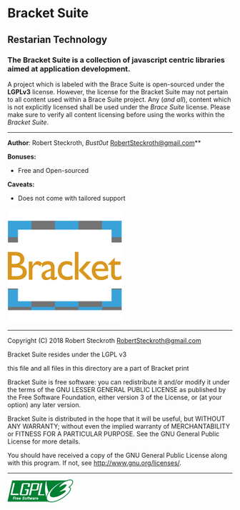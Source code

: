 # Bracket Suite
## Restarian Technology

### The Bracket Suite is a collection of javascript centric libraries aimed at application development. 
A project which is labeled with the Brace Suite is open-sourced under the **LGPLv3** license. However, the license for the Bracket Suite may not pertain to all content used within a Brace Suite project. Any (*and all*), content which is not explicitly licensed shall be used under the *Brace Suite* license. Please make sure to verify all content licensing before using the works within the *Bracket Suite*.  

___

**Author**: Robert Steckroth, *Bust0ut* [<RobertSteckroth@gmail.com>](mailto:robertsteckroth@gmail.com)**

**Bonuses:**
* Free and Open-sourced 

**Caveats:**
  * Does not come with tailored support 


![Bracket](https://raw.githubusercontent.com/restarian/restarian/master/bracket/doc/image/bracket_logo_medium.png)

---
Copyright (C) 2018 Robert Steckroth <RobertSteckroth@gmail.com>

Bracket Suite resides under the LGPL v3

 this file and all files in this directory are a part of Bracket print

Bracket Suite is free software: you can redistribute it and/or modify it under the terms of the GNU LESSER GENERAL PUBLIC LICENSE as published by
the Free Software Foundation, either version 3 of the License, or (at your option) any later version.

Bracket Suite is distributed in the hope that it will be useful, but WITHOUT ANY WARRANTY; without even the implied warranty of MERCHANTABILITY 
or FITNESS FOR A PARTICULAR PURPOSE.  See the GNU General Public License for more details.

You should have received a copy of the GNU General Public License along with this program.  If not, see <http://www.gnu.org/licenses/>.

---
![LGPLv3](https://raw.githubusercontent.com/restarian/restarian/master/bracket/doc/image/lgplv3-147x51.png)
